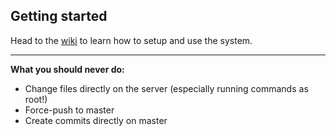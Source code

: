 
## Getting started

Head to the [wiki](https://github.com/fsek/web/wiki) to learn how to setup and use the system.

---------------------

__What you should never do:__
- Change files directly on the server (especially running commands as root!)
- Force-push to master
- Create commits directly on master
